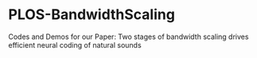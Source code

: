 # PLOS-BandwidthScaling
Codes and Demos for our Paper: Two stages of bandwidth scaling drives efficient neural coding of natural sounds

